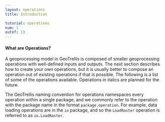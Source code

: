 ```yaml
---
layout: operations
title: Introduction

tutorial: operations
num: 1
outof: 13
---
```


#### What are Operations?

A geoprocessing model in GeoTrellis is composed of smaller geoprocessing
operations with  well-defined inputs and outputs.  The next section describes
how to create your own operations, but it is usually better to compose an
operation out of existing operations if that is possible.  The following is a
list of some of the operations available.  Operations in italics are planned
for the future.

The GeoTrellis naming convention for operations namespaces every operation
within a single package, and we commonly refer to the operation with the
package name in the format `package.operation`.  For example, data loading
operations are in the `io` package, and so the `LoadRaster` operation is
referred to as `io.LoadRaster`.
